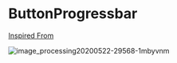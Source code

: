 # ButtonProgressbar
[Inspired From](https://uimovement.com/design/daily-ui-22-combining-progress-bar-and-button/)

![image_processing20200522-29568-1mbyvnm](https://user-images.githubusercontent.com/3683673/85564550-feb07100-b64b-11ea-9ebe-9b07c8646857.gif)
